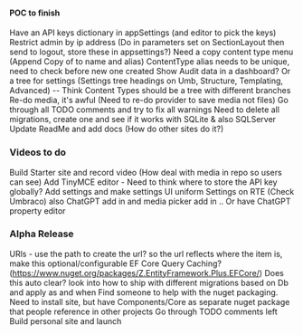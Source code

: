
#### POC to finish

Have an API keys dictionary in appSettings (and editor to pick the keys)
Restrict admin by ip address (Do in parameters set on SectionLayout then send to logout, store these in appsettings?)
Need a copy content type menu (Append Copy of to name and alias)
ContentType alias needs to be unique, need to check before new one created
Show Audit data in a dashboard? Or a tree for settings (Settings tree headings on Umb, Structure, Templating, Advanced)
 -- Think Content Types should be a tree with different branches
Re-do media, it's awful (Need to re-do provider to save media not files)
Go through all TODO comments and try to fix all warnings
Need to delete all migrations, create one and see if it works with SQLite & also SQLServer
Update ReadMe and add docs (How do other sites do it?)

### Videos to do
Build Starter site and record video (How deal with media in repo so users can see)
Add TinyMCE editor - Need to think where to store the API key globally? Add settings and make settings UI uniform
Settings on RTE (Check Umbraco) also ChatGPT add in and media picker add in
.. Or have ChatGPT property editor

### Alpha Release

URls - use the path to create the url? so the url reflects where the item is, make this optional/configurable
EF Core Query Caching? (https://www.nuget.org/packages/Z.EntityFramework.Plus.EFCore/) Does this auto clear?
look into how to ship with different migrations based on Db and apply as and when
Find someone to help with the nuget packaging. Need to install site, but have Components/Core as separate nuget package that people reference in other projects
Go through TODO comments left
Build personal site and launch
